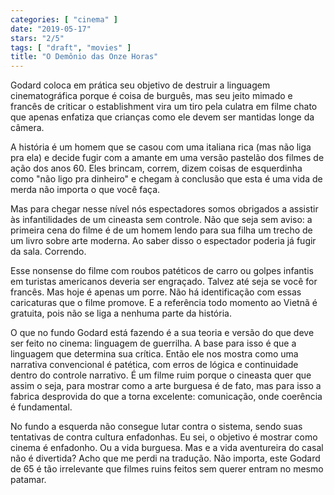 ```yaml
---
categories: [ "cinema" ]
date: "2019-05-17"
stars: "2/5"
tags: [ "draft", "movies" ]
title: "O Demônio das Onze Horas"
---
```

Godard coloca em prática seu objetivo de destruir a linguagem
cinematográfica porque é coisa de burguês, mas seu jeito mimado e
francês de criticar o establishment vira um tiro pela culatra em filme
chato que apenas enfatiza que crianças como ele devem ser mantidas
longe da câmera.

A história é um homem que se casou com uma italiana rica (mas não
liga pra ela) e decide fugir com a amante em uma versão pastelão dos
filmes de ação dos anos 60. Eles brincam, correm, dizem coisas de
esquerdinha como "não ligo pra dinheiro" e chegam à conclusão que
esta é uma vida de merda não importa o que você faça.

Mas para chegar nesse nível nós espectadores somos obrigados a assistir
às infantilidades de um cineasta sem controle. Não que seja sem aviso:
a primeira cena do filme é de um homem lendo para sua filha um trecho
de um livro sobre arte moderna. Ao saber disso o espectador poderia já
fugir da sala. Correndo.

Esse nonsense do filme com roubos patéticos de carro ou golpes infantis
em turistas americanos deveria ser engraçado. Talvez até seja se você
for francês. Mas hoje é apenas um porre. Não há identificação com
essas caricaturas que o filme promove. E a referência todo momento ao
Vietnã é gratuita, pois não se liga a nenhuma parte da história.

O que no fundo Godard está fazendo é a sua teoria e versão do que
deve ser feito no cinema: linguagem de guerrilha. A base para isso
é que a linguagem que determina sua crítica. Então ele nos mostra
como uma narrativa convencional é patética, com erros de lógica e
continuidade dentro do controle narrativo. É um filme ruim porque o
cineasta quer que assim o seja, para mostrar como a arte burguesa é
de fato, mas para isso a fabrica desprovida do que a torna excelente:
comunicação, onde coerência é fundamental.

No fundo a esquerda não consegue lutar contra o sistema, sendo suas
tentativas de contra cultura enfadonhas. Eu sei, o objetivo é mostrar
como cinema é enfadonho. Ou a vida burguesa. Mas e a vida aventureira do
casal não é divertida? Acho que me perdi na tradução. Não importa,
este Godard de 65 é tão irrelevante que filmes ruins feitos sem querer
entram no mesmo patamar.
